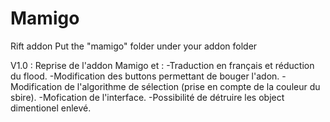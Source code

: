 # Mamigo
Rift addon
Put the "mamigo" folder under your addon folder

V1.0 :
Reprise de l'addon Mamigo et :
	-Traduction en français et réduction du flood.
	-Modification des buttons permettant de bouger l'adon.
	-Modification de l'algorithme de sélection (prise en compte de la couleur du sbire).
	-Mofication de l'interface.
	-Possibilité de détruire les object dimentionel enlevé.
